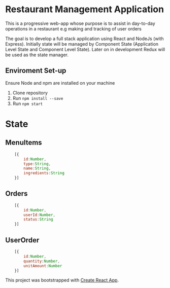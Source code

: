 # Restaurant Management Application
This is a progressive web-app whose purpose is to assist in day-to-day operations in a restaurant e.g making and tracking of user orders

The goal is to develop a full stack application using React and NodeJs (with Express). Initially state will be managed by Component State (Application Level State and Component Level State). Later on in development Redux will be used as the state manager.

## Enviroment Set-up
Ensure Node and npm are installed on your machine

1. Clone repository
2. Run `npm install --save`
3. Run `npm start`

# State
## MenuItems
```js
    [{
        id:Number,
        type:String,
        name:String,
        ingredients:String
    }]
```
## Orders
```js
    [{
        id:Number,
        userId:Number,
        status:String
    }]
```
## UserOrder
```js
    [{
        id:Number,
        quantity:Number,
        unitAmount:Number
    }]
```

This project was bootstrapped with [Create React App](https://github.com/facebook/create-react-app).
